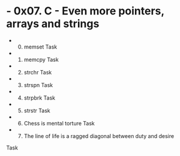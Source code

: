 # - 0x07. C - Even more pointers, arrays and strings
- 0. memset Task
- 1. memcpy Task
- 2. strchr Task
- 3. strspn Task
- 4. strpbrk Task
- 5. strstr Task
- 6. Chess is mental torture Task
- 7. The line of life is a ragged diagonal between duty and desire

 Task
